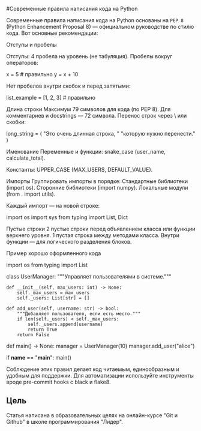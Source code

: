 #Современные правила написания кода на Python

Современные правила написания кода на Python основаны на `PEP 8` (Python Enhancement Proposal 8) — официальном руководстве по стилю кода. Вот основные рекомендации:

Отступы и пробелы

Отступы: 4 пробела на уровень (не табуляция).
Пробелы вокруг операторов:

x = 5  # правильно
y = x + 10

Нет пробелов внутри скобок и перед запятыми:

list_example = [1, 2, 3]  # правильно

Длина строки
Максимум 79 символов для кода (по PEP 8).
Для комментариев и docstrings — 72 символа.
Перенос строк через \ или скобки:

long_string = (
    "Это очень длинная строка, "
    "которую нужно перенести."
)

Именование
Переменные и функции: snake_case (user_name, calculate_total).

Константы: UPPER_CASE (MAX_USERS, DEFAULT_VALUE).


Импорты
Группировать импорты в порядке:
Стандартные библиотеки (import os).
Сторонние библиотеки (import numpy).
Локальные модули (from . import utils).

Каждый импорт — на новой строке:

import os
import sys
from typing import List, Dict


Пустые строки
2 пустые строки перед объявлением класса или функции верхнего уровня.
1 пустая строка между методами класса.
Внутри функции — для логического разделения блоков.

Пример хорошо оформленного кода

import os
from typing import List


class UserManager:
    """Управляет пользователями в системе."""

    def __init__(self, max_users: int) -> None:
        self._max_users = max_users
        self._users: List[str] = []

    def add_user(self, username: str) -> bool:
        """Добавляет пользователя, если есть место."""
        if len(self._users) < self._max_users:
            self._users.append(username)
            return True
        return False


def main() -> None:
    manager = UserManager(10)
    manager.add_user("alice")


if __name__ == "__main__":
    main()

Соблюдение этих правил делает код читаемым, единообразным и удобным для поддержки. Для автоматизации используйте инструменты вроде pre-commit hooks с black и flake8.

## Цель
Статья написана в образовательных целях на онлайн-курсе "Git и Github" в школе программирования "Лидер".


